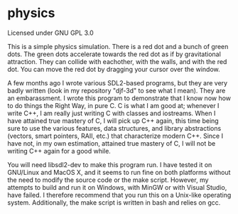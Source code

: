 # physics

Licensed under GNU GPL 3.0

This is a simple physics simulation. There is a red dot and a bunch of green dots.
The green dots accelerate towards the red dot as if by gravitational attraction.
They can collide with eachother, with the walls, and with the red dot.
You can move the red dot by dragging your cursor over the window.

A few months ago I wrote various SDL2-based programs, but they are very badly
written (look in my repository "djf-3d" to see what I mean). They are an embarassment.
I wrote this program to demonstrate that I know now how to do things the Right Way,
in pure C. C is what I am good at; whenever I write C++, I am really just writing C
with classes and iostreams. When I have attained true mastery of C, I will pick up C++
again, this time being sure to use the various features, data structures, and library
abstractions (vectors, smart pointers, RAII, etc.) that characterize modern C++. Since
I have not, in my own estimation, attained true mastery of C, I will not be writing C++
again for a good while.

You will need libsdl2-dev to make this program run. I have tested it on GNU/Linux and
MacOS X, and it seems to run fine on both platforms without the need to modify the source
code or the make script. However, my attempts to build and run it on Windows, with MinGW
or with Visual Studio, have failed. I therefore recommend that you run this on a Unix-like
operating system. Additionally, the make script is written in bash and relies on gcc.

